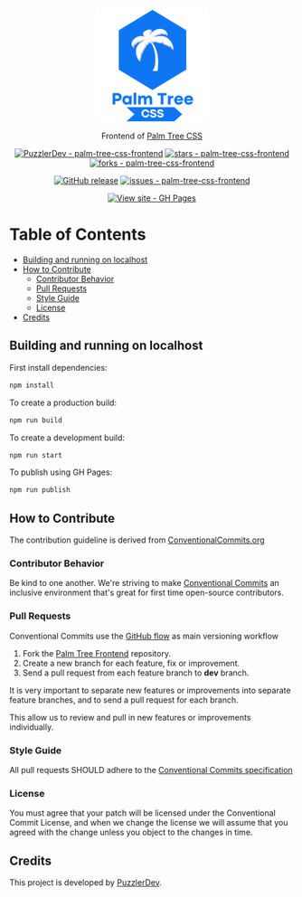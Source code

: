 <div align="center">

<img src="./src/assets/imagotype.svg" alt="Palm Tree CSS's imagotype" title="Palm Tree CSS's imagotype" width="200"/>

Frontend of [Palm Tree CSS](https://github.com/PuzzlerDev/palm-tree-css-library)

[![PuzzlerDev - palm-tree-css-frontend](https://img.shields.io/static/v1?label=PuzzlerDev&message=palm-tree-css-frontend&color=blue&logo=github)](https://github.com/PuzzlerDev/palm-tree-css-frontend)
[![stars - palm-tree-css-frontend](https://img.shields.io/github/stars/PuzzlerDev/palm-tree-css-frontend?style=social)](https://github.com/PuzzlerDev/palm-tree-css-frontend)
[![forks - palm-tree-css-frontend](https://img.shields.io/github/forks/PuzzlerDev/palm-tree-css-frontend?style=social)](https://github.com/PuzzlerDev/palm-tree-css-frontend)

[![GitHub release](https://img.shields.io/github/release/PuzzlerDev/palm-tree-css-frontend?include_prereleases=&sort=semver)](https://github.com/PuzzlerDev/palm-tree-css-frontend/releases/) [![issues - palm-tree-css-frontend](https://img.shields.io/github/issues/PuzzlerDev/palm-tree-css-frontend)](https://github.com/PuzzlerDev/palm-tree-css-frontend/issues)

[![View site - GH Pages](https://img.shields.io/badge/View_site-GH_Pages-2ea44f?style=for-the-badge)](https://puzzlerdev.github.io/palm-tree-css-frontend/)

</div>

# Table of Contents

- [Building and running on localhost](#building-and-running-on-localhost)
- [How to Contribute](#how-to-contribute)
  - [Contributor Behavior](#contributor-behavior)
  - [Pull Requests](#pull-requests)
  - [Style Guide](#style-guide)
  - [License](#license)
- [Credits](#credits)

## Building and running on localhost

First install dependencies:

```sh
npm install
```

To create a production build:

```sh
npm run build
```

To create a development build:

```sh
npm run start
```

To publish using GH Pages:

```sh
npm run publish
```

## How to Contribute

The contribution guideline is derived from [ConventionalCommits.org](https://www.conventionalcommits.org/)

### Contributor Behavior

Be kind to one another. We're striving to make [Conventional Commits](https://www.conventionalcommits.org/) an inclusive environment that's great for first time open-source contributors.

### Pull Requests

Conventional Commits use the [GitHub flow](https://guides.github.com/introduction/flow/) as main versioning workflow

1. Fork the [Palm Tree Frontend](https://github.com/PuzzlerDev/palm-tree-css-frontend) repository.
2. Create a new branch for each feature, fix or improvement.
3. Send a pull request from each feature branch to **dev** branch.

It is very important to separate new features or improvements into separate feature branches, and to send a pull request for each branch.

This allow us to review and pull in new features or improvements individually.

### Style Guide

All pull requests SHOULD adhere to the [Conventional Commits specification](https://conventionalcommits.org/)

### License

You must agree that your patch will be licensed under the Conventional Commit License, and when we change the license we will assume that you agreed with the change unless you object to the changes in time.

## Credits

This project is developed by [PuzzlerDev](https://github.com/puzzlerDev/).
